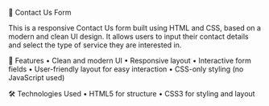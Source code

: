 💬 Contact Us Form

This is a responsive Contact Us form built using HTML and CSS, based on a modern and clean UI design. It allows users to input their contact details and select the type of service they are interested in.

🚀 Features
	•	Clean and modern UI
	•	Responsive layout
	•	Interactive form fields
	•	User-friendly layout for easy interaction
	•	CSS-only styling (no JavaScript used)

🛠️ Technologies Used
	•	HTML5 for structure
	•	CSS3 for styling and layout
